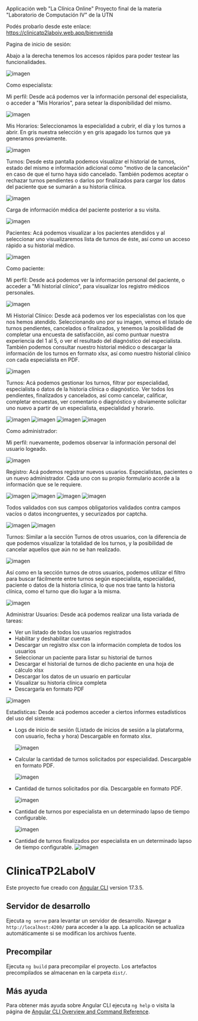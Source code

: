 Applicación web "La Clínica Online" Proyecto final de la materia "Laboratorio de Computación IV" de la UTN

Podés probarlo desde este enlace:
https://clinicatp2laboiv.web.app/bienvenida


Pagina de inicio de sesión:

Abajo a la derecha tenemos los accesos rápidos para poder testear las funcionalidades.

![imagen](https://github.com/Joemafu/Laboratorio-IV-TP2/assets/52410521/e2d67004-4da9-43da-8635-ec8ed402554b)



Como especialista:


Mi perfil: Desde acá podemos ver la información personal del especialista, o acceder a "Mis Horarios", para setear la disponibilidad del mismo.

![imagen](https://github.com/Joemafu/Laboratorio-IV-TP2/assets/52410521/ab245639-5a93-47d1-9dbd-51bf5afc0609)


Mis Horarios: Seleccionamos la especialidad a cubrir, el día y los turnos a abrir. En gris nuestra selección y en gris apagado los turnos que ya generamos previamente.

![imagen](https://github.com/Joemafu/Laboratorio-IV-TP2/assets/52410521/7545f289-4adb-47fc-bb71-a39e3fe45780)


Turnos: Desde esta pantalla podemos visualizar el historial de turnos, estado del mismo e información adicional como "motivo de la cancelación" en caso de que el turno haya sido cancelado. También podemos aceptar o rechazar turnos pendientes o darlos por finalizados para cargar los datos del paciente que se sumarán a su historia clínica.

![imagen](https://github.com/Joemafu/Laboratorio-IV-TP2/assets/52410521/02e6cfbb-c992-4edf-8d61-8d0a5c0f03bd)


Carga de información médica del paciente posterior a su visita.

![imagen](https://github.com/Joemafu/Laboratorio-IV-TP2/assets/52410521/0ef5b078-15be-4be7-a0a5-9d844e143461)




Pacientes: Acá podemos visualizar a los pacientes atendidos y al seleccionar uno visualizaremos lista de turnos de éste, así como un acceso rápido a su historial médico.

![imagen](https://github.com/Joemafu/Laboratorio-IV-TP2/assets/52410521/b29161af-1e24-4e92-84bb-9dd654221d36)




Como paciente:


Mi perfil: Desde acá podemos ver la información personal del paciente, o acceder a "Mi historial clínico", para visualizar los registro médicos personales.

![imagen](https://github.com/Joemafu/Laboratorio-IV-TP2/assets/52410521/ed036e3c-5330-444d-aa1d-2c1be3790d7b)



Mi Historial Clínico: Desde acá podemos ver los especialistas con los que nos hemos atendido. Seleccionando uno por su imagen, vemos el listado de turnos pendientes, cancelados o finalizados, y tenemos la posibilidad de completar una encuesta de satisfacción, así como puntuar nuestra experiencia del 1 al 5, o ver el resultado del diagnóstico del especialista.
También podemos consultar nuestro historial médico o descargar la información de los turnos en formato xlsx, así como nuestro historial clínico con cada especialista en PDF.

![imagen](https://github.com/Joemafu/Laboratorio-IV-TP2/assets/52410521/315082b3-e7d8-4076-9e7c-aa7ceef16ba3)




Turnos: Acá podemos gestionar los turnos, filtrar por especialidad, especialista o datos de la historia clínica o diagnóstico. Ver todos los pendientes, finalizados y cancelados, así como cancelar, calificar, completar encuestas, ver comentario o diagnóstico y obviamente solicitar uno nuevo a partir de un especialista, especialidad y horario.

![imagen](https://github.com/Joemafu/Laboratorio-IV-TP2/assets/52410521/a0c7e97f-2606-419c-b0a3-3c208e722c4e)
![imagen](https://github.com/Joemafu/Laboratorio-IV-TP2/assets/52410521/70dd781b-f85c-4936-b4dc-6314669e46e6)
![imagen](https://github.com/Joemafu/Laboratorio-IV-TP2/assets/52410521/69015f87-9e09-4425-ad8e-d6d3c7b1eb2f)
![imagen](https://github.com/Joemafu/Laboratorio-IV-TP2/assets/52410521/5e821b2c-061f-408c-a214-320f4cb455b3)




Como administrador:

Mi perfil: nuevamente, podemos observar la información personal del usuario logeado.

![imagen](https://github.com/Joemafu/Laboratorio-IV-TP2/assets/52410521/2947863d-3e78-49e0-b4f4-b854e6e10f67)


Registro: Acá podemos registrar nuevos usuarios. Especialistas, pacientes o un nuevo administrador. Cada uno con su propio formulario acorde a la información que se le requiere. 

![imagen](https://github.com/Joemafu/Laboratorio-IV-TP2/assets/52410521/07526d1b-9f7d-4dd5-8ddb-b80174613e04)
![imagen](https://github.com/Joemafu/Laboratorio-IV-TP2/assets/52410521/0840229a-b328-4fe4-8587-a7da43ebf124)
![imagen](https://github.com/Joemafu/Laboratorio-IV-TP2/assets/52410521/2ed64ec1-1a77-4e62-ab6b-6bbae35ffeae)
![imagen](https://github.com/Joemafu/Laboratorio-IV-TP2/assets/52410521/2af7368e-ab1a-4ab0-82da-2ba6e372a29a)


Todos validados con sus campos obligatorios validados contra campos vacíos o datos incongruentes, y securizados por captcha.

![imagen](https://github.com/Joemafu/Laboratorio-IV-TP2/assets/52410521/fc5330a6-9309-4327-a3b9-3b8b5bef5220)
![imagen](https://github.com/Joemafu/Laboratorio-IV-TP2/assets/52410521/efd69f57-8a35-4cbf-940e-0c480705911b)


Turnos: Similar a la sección Turnos de otros usuarios, con la diferencia de que podemos visualizar la totalidad de los turnos, y la posibilidad de cancelar aquellos que aún no se han realizado.

![imagen](https://github.com/Joemafu/Laboratorio-IV-TP2/assets/52410521/9931bcd5-5e63-437e-8f82-4099e88b5aa4)

Así como en la sección turnos de otros usuarios, podemos utilizar el filtro para buscar fácilmente entre turnos según especialista, especialidad, paciente o datos de la historia clínica, lo que nos trae tanto la historia clínica, como el turno que dio lugar a la misma.

![imagen](https://github.com/Joemafu/Laboratorio-IV-TP2/assets/52410521/344961ff-35c3-4d26-b609-a2cfc420ae61)


Administrar Usuarios: 
Desde acá podemos realizar una lista variada de tareas:
  * Ver un listado de todos los usuarios registrados
  * Habilitar y deshabilitar cuentas
  * Descargar un registro xlsx con la información completa de todos los usuarios
  * Seleccionar un paciente para listar su historial de turnos
  * Descargar el historial de turnos de dicho paciente en una hoja de cálculo xlsx
  * Descargar los datos de un usuario en particular
  * Visualizar su historia clínica completa
  * Descargarla en formato PDF

![imagen](https://github.com/Joemafu/Laboratorio-IV-TP2/assets/52410521/d9796842-084b-42cb-93f5-a300c1058a21)


Estadísticas: 
Desde acá podemos acceder a ciertos informes estadísticos del uso del sistema:
  * Logs de inicio de sesión (Listado de inicios de sesión a la plataforma, con usuario, fecha y hora) Descargable en formato xlsx.
    
    ![imagen](https://github.com/Joemafu/Laboratorio-IV-TP2/assets/52410521/d71cd6c1-b904-4032-8768-2dda4d6972a2)


  * Calcular la cantidad de turnos solicitados por especialidad. Descargable en formato PDF.
    
    ![imagen](https://github.com/Joemafu/Laboratorio-IV-TP2/assets/52410521/21674579-1738-494e-badf-edceed92cb7a)


  * Cantidad de turnos solicitados por día. Descargable en formato PDF.
    
    ![imagen](https://github.com/Joemafu/Laboratorio-IV-TP2/assets/52410521/94926303-98de-42c7-8df9-d27348846946)


  * Cantidad de turnos por especialista en un determinado lapso de tiempo configurable.
    
    ![imagen](https://github.com/Joemafu/Laboratorio-IV-TP2/assets/52410521/ef113138-9b74-4472-85aa-29157064b8f6)


  * Cantidad de turnos finalizados por especialista en un determinado lapso de tiempo configurable.
    ![imagen](https://github.com/Joemafu/Laboratorio-IV-TP2/assets/52410521/cfac977a-aa7f-497c-b0f7-04a3eeaed0ea)

    

























































# ClinicaTP2LaboIV

Este proyecto fue creado con [Angular CLI](https://github.com/angular/angular-cli) version 17.3.5.

## Servidor de desarrollo

Ejecuta `ng serve` para levantar un servidor de desarrollo. Navegar a `http://localhost:4200/` para acceder a la app. La aplicación se actualiza automáticamente si se modifican los archivos fuente.

## Precompilar

Ejecuta `ng build` para precompilar el proyecto. Los artefactos precompilados se almacenan en la carpeta `dist/`.

## Más ayuda

Para obtener más ayuda sobre Angular CLI ejecuta `ng help` o visita la página de [Angular CLI Overview and Command Reference](https://angular.io/cli).
